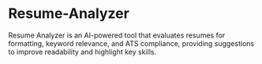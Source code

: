 # Resume-Analyzer
Resume Analyzer is an AI-powered tool that evaluates resumes for formatting, keyword relevance, and ATS compliance, providing suggestions to improve readability and highlight key skills.
